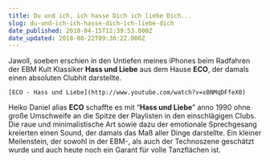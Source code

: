 ```yaml
---
title: Du und ich, ich hasse Dich ich liebe Dich...
slug: du-und-ich-ich-hasse-dich-ich-liebe-dich
date_published: 2010-04-15T12:39:53.000Z
date_updated: 2018-08-22T09:38:22.000Z
---
```


Jawoll, soeben erschien in den Untiefen meines iPhones beim Radfahren der EBM Kult Klassiker **Hass  und Liebe** aus dem Hause **ECO**, der damals einen absoluten Clubhit darstellte.

`[ECO - Hass und Liebe](http://www.youtube.com/watch?v=xBNMqDFfeX0)`

Heiko Daniel alias **ECO** schaffte es mit “**Hass und Liebe**” anno 1990 ohne große Umschweife an die Spitze der Playlisten in den einschlägigen Clubs. Die raue und minimalistische Art sowie dazu der emotionale Sprechgesang kreierten einen Sound, der damals das Maß aller Dinge darstellte. Ein kleiner Meilenstein, der sowohl in der EBM-,  als auch der Technoszene geschätzt wurde und auch heute noch ein Garant  für volle Tanzflächen ist.
